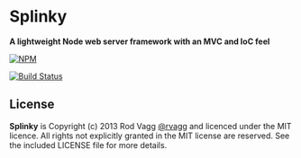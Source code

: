 Splinky
=======

**A lightweight Node web server framework with an MVC and IoC feel**

[![NPM](https://nodei.co/npm/splinky.png)](https://nodei.co/npm/splinky/)

[![Build Status](https://secure.travis-ci.org/rvagg/splinky.png)](http://travis-ci.org/rvagg/splinky)


## License

**Splinky** is Copyright (c) 2013 Rod Vagg [@rvagg](https://twitter.com/rvagg) and licenced under the MIT licence. All rights not explicitly granted in the MIT license are reserved. See the included LICENSE file for more details.
